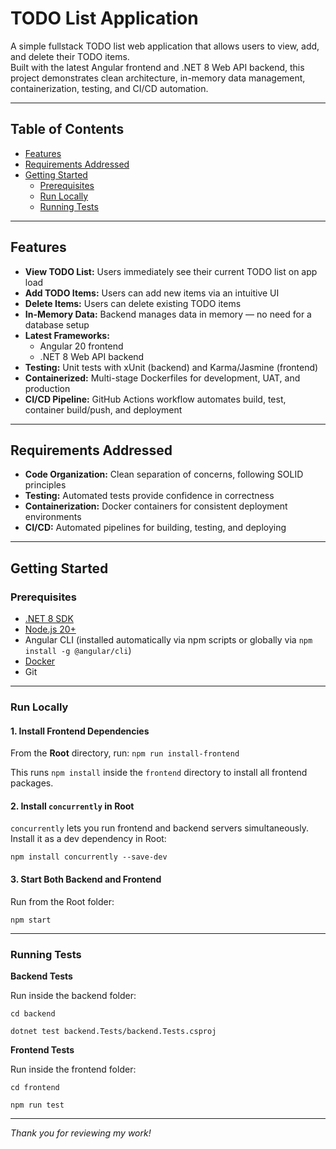 # TODO List Application

A simple fullstack TODO list web application that allows users to view, add, and delete their TODO items.  
Built with the latest Angular frontend and .NET 8 Web API backend, this project demonstrates clean architecture, in-memory data management, containerization, testing, and CI/CD automation.

---

## Table of Contents

- [Features](#features)  
- [Requirements Addressed](#requirements-addressed)  
- [Getting Started](#getting-started)  
  - [Prerequisites](#prerequisites)  
  - [Run Locally](#run-locally)  
  - [Running Tests](#running-tests)  


---

## Features

- **View TODO List:** Users immediately see their current TODO list on app load  
- **Add TODO Items:** Users can add new items via an intuitive UI  
- **Delete Items:** Users can delete existing TODO items  
- **In-Memory Data:** Backend manages data in memory — no need for a database setup  
- **Latest Frameworks:**  
  - Angular 20 frontend  
  - .NET 8 Web API backend  
- **Testing:** Unit tests with xUnit (backend) and Karma/Jasmine (frontend)  
- **Containerized:** Multi-stage Dockerfiles for development, UAT, and production  
- **CI/CD Pipeline:** GitHub Actions workflow automates build, test, container build/push, and deployment  

---

## Requirements Addressed

- **Code Organization:** Clean separation of concerns, following SOLID principles  
- **Testing:** Automated tests provide confidence in correctness  
- **Containerization:** Docker containers for consistent deployment environments  
- **CI/CD:** Automated pipelines for building, testing, and deploying  

---

## Getting Started

### Prerequisites

- [.NET 8 SDK](https://dotnet.microsoft.com/en-us/download/dotnet/8.0)  
- [Node.js 20+](https://nodejs.org/)  
- Angular CLI (installed automatically via npm scripts or globally via `npm install -g @angular/cli`)  
- [Docker](https://www.docker.com/get-started)  
- Git  

---

### Run Locally

#### 1. Install Frontend Dependencies

From the **Root** directory, run:
`npm run install-frontend`

This runs `npm install` inside the `frontend` directory to install all frontend packages.


#### 2. Install `concurrently` in Root

`concurrently` lets you run frontend and backend servers simultaneously. Install it as a dev dependency in Root:

`npm install concurrently --save-dev`

#### 3. Start Both Backend and Frontend

Run from the Root folder:

`npm start`


---

### Running Tests

**Backend Tests**

Run inside the backend folder:

`cd backend`

`dotnet test backend.Tests/backend.Tests.csproj`

 

**Frontend Tests**

Run inside the frontend folder:

`cd frontend`

`npm run test`

---
*Thank you for reviewing my work!*





